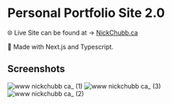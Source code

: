 # Personal Portfolio Site 2.0

🌐 Live Site can be found at -> [NickChubb.ca](https://nickchubb.ca)

🔧 Made with Next.js and Typescript.

## Screenshots

![www nickchubb ca_ (1)](https://user-images.githubusercontent.com/4172020/219312428-dc15a1b1-eca6-4478-b490-ce1424490948.png)
![www nickchubb ca_ (3)](https://user-images.githubusercontent.com/4172020/219319840-26ae618e-1426-42eb-a50c-29bcbeedb3ab.png)
![www nickchubb ca_ (2)](https://user-images.githubusercontent.com/4172020/219312457-eb39b143-e285-4ac8-b336-7d66a49ca28a.png)
